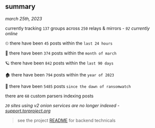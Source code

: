 
## summary
_march 25th, 2023_

currently tracking `137` groups across `250` relays & mirrors - _`92` currently online_

⏲ there have been `45` posts within the `last 24 hours`

🦈 there have been `374` posts within the `month of march`

🪐 there have been `842` posts within the `last 90 days`

🏚 there have been `794` posts within the `year of 2023`

🦕 there have been `5485` posts `since the dawn of ransomwatch`

there are `68` custom parsers indexing posts

_`20` sites using v2 onion services are no longer indexed - [support.torproject.org](https://support.torproject.org/onionservices/v2-deprecation/)_

> see the project [README](https://github.com/joshhighet/ransomwatch#ransomwatch--) for backend technicals
